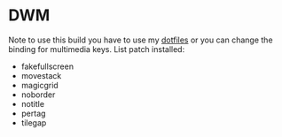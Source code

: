 # DWM

Note to use this build you have to use my [dotfiles](https://github.com/wachd/dotfiles) or you can change the binding for multimedia keys.
List patch installed:
- fakefullscreen
- movestack
- magicgrid
- noborder
- notitle
- pertag
- tilegap
